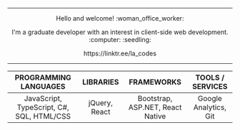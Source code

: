 ------------

<p align="center">Hello and welcome! :woman_office_worker:</p>

<p align="center">I'm a graduate developer with an interest in client-side web development. :computer: :seedling: </p>

<p align="center">https://linktr.ee/la_codes</p>

------------

<div align="center">
    
| PROGRAMMING LANGUAGES |  LIBRARIES |   FRAMEWORKS |   TOOLS / SERVICES |
| :---: |   :---:  |  :---:  |  :---:  |
| JavaScript, TypeScript, C#, SQL, HTML/CSS | jQuery, React | Bootstrap, ASP.NET, React Native | Google Analytics, Git |
    
</div>
